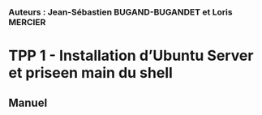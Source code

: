 ### Auteurs : Jean-Sébastien BUGAND-BUGANDET et Loris MERCIER
# TPP 1 - Installation d’Ubuntu Server et priseen main du shell
## Manuel
